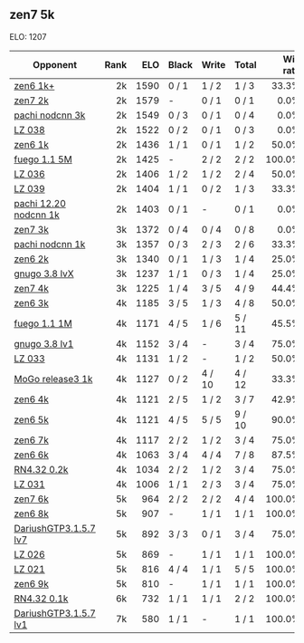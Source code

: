 ## zen7 5k ##

ELO: 1207

Opponent | Rank | ELO | Black | Write | Total | Win rate
---------|-----:|----:|-------|-------|-------|-------:
[zen6 1k+](zen6%201k+.md) | 2k | 1590 | 0 / 1 | 1 / 2 | 1 / 3 | 33.3%
[zen7 2k](zen7%202k.md) | 2k | 1579 | - | 0 / 1 | 0 / 1 | 0.0%
[pachi nodcnn 3k](pachi%20nodcnn%203k.md) | 2k | 1549 | 0 / 3 | 0 / 1 | 0 / 4 | 0.0%
[LZ 038](LZ%20038.md) | 2k | 1522 | 0 / 2 | 0 / 1 | 0 / 3 | 0.0%
[zen6 1k](zen6%201k.md) | 2k | 1436 | 1 / 1 | 0 / 1 | 1 / 2 | 50.0%
[fuego 1.1 5M](fuego%201.1%205M.md) | 2k | 1425 | - | 2 / 2 | 2 / 2 | 100.0%
[LZ 036](LZ%20036.md) | 2k | 1406 | 1 / 2 | 1 / 2 | 2 / 4 | 50.0%
[LZ 039](LZ%20039.md) | 2k | 1404 | 1 / 1 | 0 / 2 | 1 / 3 | 33.3%
[pachi 12.20 nodcnn 1k](pachi%2012.20%20nodcnn%201k.md) | 2k | 1403 | 0 / 1 | - | 0 / 1 | 0.0%
[zen7 3k](zen7%203k.md) | 3k | 1372 | 0 / 4 | 0 / 4 | 0 / 8 | 0.0%
[pachi nodcnn 1k](pachi%20nodcnn%201k.md) | 3k | 1357 | 0 / 3 | 2 / 3 | 2 / 6 | 33.3%
[zen6 2k](zen6%202k.md) | 3k | 1340 | 0 / 1 | 1 / 3 | 1 / 4 | 25.0%
[gnugo 3.8 lvX](gnugo%203.8%20lvX.md) | 3k | 1237 | 1 / 1 | 0 / 3 | 1 / 4 | 25.0%
[zen7 4k](zen7%204k.md) | 3k | 1225 | 1 / 4 | 3 / 5 | 4 / 9 | 44.4%
[zen6 3k](zen6%203k.md) | 4k | 1185 | 3 / 5 | 1 / 3 | 4 / 8 | 50.0%
[fuego 1.1 1M](fuego%201.1%201M.md) | 4k | 1171 | 4 / 5 | 1 / 6 | 5 / 11 | 45.5%
[gnugo 3.8 lv1](gnugo%203.8%20lv1.md) | 4k | 1152 | 3 / 4 | - | 3 / 4 | 75.0%
[LZ 033](LZ%20033.md) | 4k | 1131 | 1 / 2 | - | 1 / 2 | 50.0%
[MoGo release3 1k](MoGo%20release3%201k.md) | 4k | 1127 | 0 / 2 | 4 / 10 | 4 / 12 | 33.3%
[zen6 4k](zen6%204k.md) | 4k | 1121 | 2 / 5 | 1 / 2 | 3 / 7 | 42.9%
[zen6 5k](zen6%205k.md) | 4k | 1121 | 4 / 5 | 5 / 5 | 9 / 10 | 90.0%
[zen6 7k](zen6%207k.md) | 4k | 1117 | 2 / 2 | 1 / 2 | 3 / 4 | 75.0%
[zen6 6k](zen6%206k.md) | 4k | 1063 | 3 / 4 | 4 / 4 | 7 / 8 | 87.5%
[RN4.32 0.2k](RN4.32%200.2k.md) | 4k | 1034 | 2 / 2 | 1 / 2 | 3 / 4 | 75.0%
[LZ 031](LZ%20031.md) | 4k | 1006 | 1 / 1 | 2 / 3 | 3 / 4 | 75.0%
[zen7 6k](zen7%206k.md) | 5k | 964 | 2 / 2 | 2 / 2 | 4 / 4 | 100.0%
[zen6 8k](zen6%208k.md) | 5k | 907 | - | 1 / 1 | 1 / 1 | 100.0%
[DariushGTP3.1.5.7 lv7](DariushGTP3.1.5.7%20lv7.md) | 5k | 892 | 3 / 3 | 0 / 1 | 3 / 4 | 75.0%
[LZ 026](LZ%20026.md) | 5k | 869 | - | 1 / 1 | 1 / 1 | 100.0%
[LZ 021](LZ%20021.md) | 5k | 816 | 4 / 4 | 1 / 1 | 5 / 5 | 100.0%
[zen6 9k](zen6%209k.md) | 5k | 810 | - | 1 / 1 | 1 / 1 | 100.0%
[RN4.32 0.1k](RN4.32%200.1k.md) | 6k | 732 | 1 / 1 | 1 / 1 | 2 / 2 | 100.0%
[DariushGTP3.1.5.7 lv1](DariushGTP3.1.5.7%20lv1.md) | 7k | 580 | 1 / 1 | - | 1 / 1 | 100.0%

